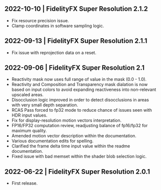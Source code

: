 2022-10-10 | FidelityFX Super Resolution 2.1.2
-------
- Fix resource precision issue.
- Clamp coordinates in software sampling logic.

2022-09-13 | FidelityFX Super Resolution 2.1.1
-------
- Fix issue with reprojection data on a reset.

2022-09-06 | FidelityFX Super Resolution 2.1
-------
- Reactivity mask now uses full range of value in the mask (0.0 - 1.0).
- Reactivity and Composition and Transparency mask dialation is now based on input colors to avoid expanding reactiveness into non-relevant upscaled areas.
- Disocclusion logic improved in order to detect disocclusions in areas with very small depth separation.
- RCAS Pass forced to fp32 mode to reduce chance of issues seen with HDR input values.
- Fix for display-resolution motion vectors interpretation.
- FP16/FP32 computation review, readjusting balance of fp16/fp32 for maximum quality.
- Amended motion vector description within the documentation.
- Various documentation edits for spelling.
- Clarified the frame delta time input value within the readme documentation.
- Fixed issue with bad memset within the shader blob selection logic.


2022-06-22 | FidelityFX Super Resolution 2.0.1
-------
- First release.

